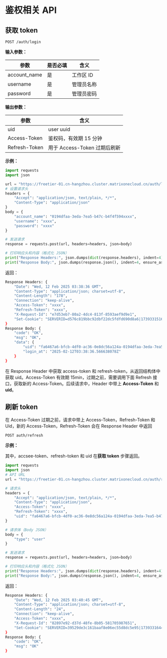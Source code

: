 # 鉴权相关 API

## 获取 token

```
POST /auth/login
```

**输入参数：**
  
|  参数             | 是否必填 |含义|
|  --------------- | ------- |----  |
| account_name     | 是      | 工作区 ID |
| username         | 是      | 管理员名称 |
| password         | 是      | 管理员密码 |

**输出参数：**
  
|  参数             | 含义 |
|  --------------- | ----  |
| uid              | user uuid      |
| Access-Token     | 鉴权码，有效期 15 分钟     |
| Refresh-Token    | 用于 Access-Token 过期后刷新    |

**示例：**

```python
import requests
import json

url = "https://freetier-01.cn-hangzhou.cluster.matrixonecloud.cn/auth/login"
# 设置请求头
headers = {
    "Accept": "application/json, text/plain, */*",
    "Content-Type": "application/json"
}
body = {
    "account_name": "0194dfaa-3eda-7ea5-b47c-b4f4f594xxxx",
    "username": "xxxx",
    "password": "xxxx"
}

# 发送请求
response = requests.post(url, headers=headers, json=body)

# 打印响应头和内容（格式化 JSON）
print("Response Headers:", json.dumps(dict(response.headers), indent=4))
print("Response Body:", json.dumps(response.json(), indent=4, ensure_ascii=False))
```

返回：

```bash
Response Headers: {
    "Date": "Wed, 12 Feb 2025 03:38:36 GMT",
    "Content-Type": "application/json; charset=utf-8",
    "Content-Length": "178",
    "Connection": "keep-alive",
    "Access-Token": "xxxx",
    "Refresh-Token": "xxxx",
    "X-Request-Id": "e7d53eb7-80a2-4dc4-813f-8593aef9d9e1",
    "Set-Cookie": "SERVERID=d576c819bbc92dbf22dc5fdfd690d8a6|1739331516|1739331516;Path=/"
}
Response Body: {
    "code": "OK",
    "msg": "OK",
    "data": {
        "uid": "fa6467a6-bfcb-4df0-ac36-0e8dc56a124a-0194dfaa-3eda-7ea5-b47c-b4f4f594xxxx:admin:accountadmin",
        "login_at": "2025-02-12T03:38:36.566638078Z"
    }
}
```

在 Response Header 中获取 access-token 和 refresh-token，从返回结构体中获取 uid。Access-Token 有效期 15min，过期之前，需要调用下面 Refresh 接口，获取新的 Access-Token。后续请求中，Header 中带上 **Access-Token** 和 **uid**。

## 刷新 token

在 Access-Token 过期之前，请求中带上 Access-Token，Refresh-Token 和 Uid，新的 Access-Token，Refresh-Token 会在 Response Header 中返回

```
POST auth/refresh
```

**示例：**

其中，accsee-token、refresh-token 和 uid 在**获取 token** 步骤返回。

```python
import requests
import json
# API URL
url = "https://freetier-01.cn-hangzhou.cluster.matrixonecloud.cn/auth/refresh"

# 请求头
headers = {
    "Accept": "application/json, text/plain, */*",
    "Content-Type": "application/json",
    "Access-Token": "xxxx",
    "Refresh-Token": "xxxx",
    "uid": "fa6467a6-bfcb-4df0-ac36-0e8dc56a124a-0194dfaa-3eda-7ea5-b47c-b4f4f594xxxx:admin:accountadmin"
}

# 请求体（Body JSON）
body = {
    "type": "user"
}

# 发送请求
response = requests.post(url, headers=headers, json=body)

# 打印响应头和内容（格式化 JSON）
print("Response Headers:", json.dumps(dict(response.headers), indent=4))
print("Response Body:", json.dumps(response.json(), indent=4, ensure_ascii=False))
```

返回：

```bash
Response Headers: {
    "Date": "Wed, 12 Feb 2025 03:40:45 GMT",
    "Content-Type": "application/json; charset=utf-8",
    "Content-Length": "24",
    "Connection": "keep-alive",
    "Access-Token": "xxxx",
    "X-Request-Id": "82897e92-d37d-48fe-8b05-581705987651",
    "Set-Cookie": "SERVERID=39529de3c161baaf8e06ec55d8dc5e95|1739331644|1739331644;Path=/"
}
Response Body: {
    "code": "OK",
    "msg": "OK"
}
```
